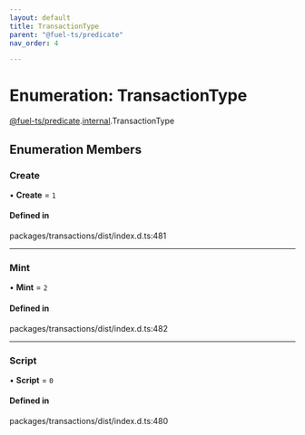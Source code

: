 ```yaml
---
layout: default
title: TransactionType
parent: "@fuel-ts/predicate"
nav_order: 4

---
```


# Enumeration: TransactionType

[@fuel-ts/predicate](../index.md).[internal](../namespaces/internal.md).TransactionType

## Enumeration Members

### Create

• **Create** = ``1``

#### Defined in

packages/transactions/dist/index.d.ts:481

___

### Mint

• **Mint** = ``2``

#### Defined in

packages/transactions/dist/index.d.ts:482

___

### Script

• **Script** = ``0``

#### Defined in

packages/transactions/dist/index.d.ts:480
